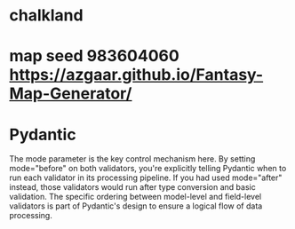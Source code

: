 # chalkland



# map seed 983604060 https://azgaar.github.io/Fantasy-Map-Generator/



# Pydantic
The mode parameter is the key control mechanism here. By setting mode="before" on both validators, you're explicitly telling Pydantic when to run each validator in its processing pipeline.
If you had used mode="after" instead, those validators would run after type conversion and basic validation. The specific ordering between model-level and field-level validators is part of Pydantic's design to ensure a logical flow of data processing.